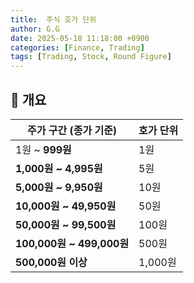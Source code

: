 ```yaml
---
title:  주식 호가 단위
author: G.G
date: 2025-05-18 11:18:00 +0900
categories: [Finance, Trading]
tags: [Trading, Stock, Round Figure]
---
```


## 📘 개요

| 주가 구간 (종가 기준)            | 호가 단위  |
| ------------------------ | ------ |
| 1원 \~ **999원**           | 1원     |
| **1,000원 \~ 4,995원**     | 5원     |
| **5,000원 \~ 9,950원**     | 10원    |
| **10,000원 \~ 49,950원**   | 50원    |
| **50,000원 \~ 99,500원**   | 100원   |
| **100,000원 \~ 499,000원** | 500원   |
| **500,000원 이상**          | 1,000원 |
